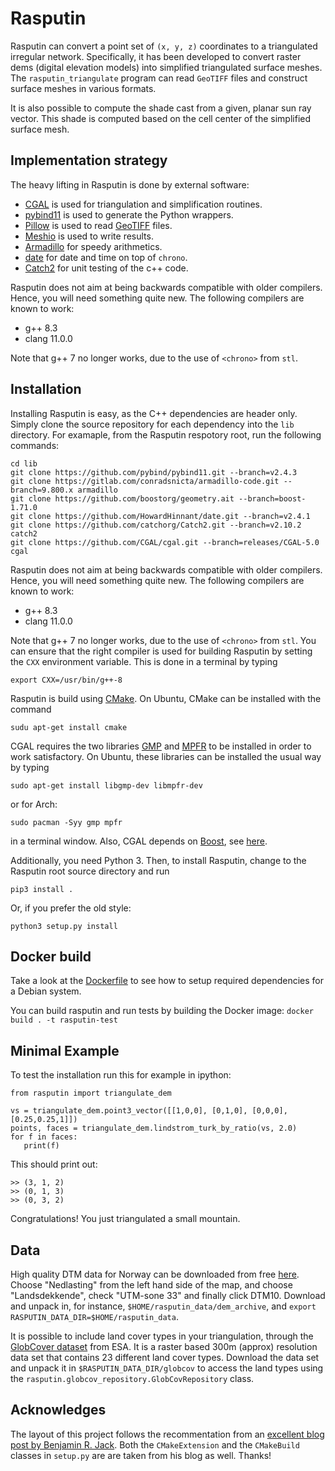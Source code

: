 # Rasputin

Rasputin can convert a point set of `(x, y, z)` coordinates to a triangulated
irregular network. Specifically, it has been developed to convert raster dems
(digital elevation models) into simplified triangulated surface meshes. The
`rasputin_triangulate` program can read `GeoTIFF` files and construct surface
meshes in various formats.

It is also possible to compute the shade cast from a given, planar sun ray
vector. This shade is computed based on the cell center of the simplified
surface mesh.

## Implementation strategy

The heavy lifting in Rasputin is done by external software:
 * [CGAL](https://www.cgal.org/) is used for triangulation and simplification
   routines.
 * [pybind11](https://pybind11.readthedocs.io/en/stable/) is used to generate
   the Python wrappers.
 * [Pillow](https://python-pillow.org/) is used to read
   [GeoTIFF](https://en.wikipedia.org/wiki/GeoTIFF) files.
 * [Meshio](https://github.com/nschloe/meshio) is used to write results.
 * [Armadillo](http://arma.sourceforge.net/) for speedy arithmetics.
 * [date](https://github.com/HowardHinnant/date) for date and time on top of `chrono`.
 * [Catch2](https://github.com/catchorg/Catch2) for unit testing of the c++ code.

Rasputin does not aim at being backwards compatible with older compilers.
Hence, you will need something quite new. The following compilers are known to
work:
 * g++ 8.3
 * clang 11.0.0

Note that g++ 7 no longer works, due to the use of `<chrono>` from `stl`.


## Installation

Installing Rasputin is easy, as the C++ dependencies are header only. Simply clone the source repository for each dependency into the `lib` directory.
For examaple, from the Rasputin respotory root, run the following commands:

```
cd lib
git clone https://github.com/pybind/pybind11.git --branch=v2.4.3
git clone https://gitlab.com/conradsnicta/armadillo-code.git --branch=9.800.x armadillo
git clone https://github.com/boostorg/geometry.ait --branch=boost-1.71.0
git clone https://github.com/HowardHinnant/date.git --branch=v2.4.1
git clone https://github.com/catchorg/Catch2.git --branch=v2.10.2 catch2
git clone https://github.com/CGAL/cgal.git --branch=releases/CGAL-5.0 cgal
```

Rasputin does not aim at being backwards compatible with older compilers.
Hence, you will need something quite new. The following compilers are known to
work:
 * g++ 8.3
 * clang 11.0.0

Note that g++ 7 no longer works, due to the use of `<chrono>` from `stl`.
You can ensure that the right compiler is used for building Rasputin by setting the `CXX` environment variable.
This is done in a terminal by typing
```
export CXX=/usr/bin/g++-8
```

Rasputin is build using [CMake](https://cmake.org). On Ubuntu, CMake can be installed with the command
```
sudu apt-get install cmake
```

CGAL requires the two libraries [GMP](http://gmplib.org/) and
[MPFR](http://www.mpfr.org/) to be installed in order to work satisfactory. On
Ubuntu, these libraries can be installed the usual way by typing
```
sudo apt-get install libgmp-dev libmpfr-dev
```
or for Arch:
```
sudo pacman -Syy gmp mpfr
```
in a terminal window. Also, CGAL depends on [Boost](https://www.boost.org/),
see [here](https://doc.cgal.org/latest/Manual/installation.html#title21).

Additionally, you need Python 3.
Then, to install Rasputin, change to the Rasputin root source directory and run
```
pip3 install .
```
Or, if you prefer the old style:
```
python3 setup.py install
```


## Docker build
Take a look at the [Dockerfile](Dockerfile) to see how to setup required dependencies for a Debian system.

You can build rasputin and run tests by building the Docker image: `docker build . -t rasputin-test`


## Minimal Example
To test the installation run this for example in ipython:

```
from rasputin import triangulate_dem

vs = triangulate_dem.point3_vector([[1,0,0], [0,1,0], [0,0,0], [0.25,0.25,1]])
points, faces = triangulate_dem.lindstrom_turk_by_ratio(vs, 2.0)
for f in faces:
   print(f)
```

This should print out:
```
>> (3, 1, 2)
>> (0, 1, 3)
>> (0, 3, 2)
```
Congratulations! You just triangulated a small mountain.

## Data

High quality DTM data for Norway can be downloaded from free [here](https://hoydedata.no/LaserInnsyn/).
Choose "Nedlasting" from the left hand side of the map, and choose "Landsdekkende", check "UTM-sone 33"
and finally click DTM10. Download and unpack in, for instance, `$HOME/rasputin_data/dem_archive`, and
`export RASPUTIN_DATA_DIR=$HOME/rasputin_data`.

It is possible to include land cover types in your triangulation, through the 
[GlobCover dataset](http://due.esrin.esa.int/page_globcover.php) from ESA. It is a raster based 
300m (approx) resolution data set that contains 23 different land cover types. 
Download the data set and unpack it in `$RASPUTIN_DATA_DIR/globcov` to access the land types using
the `rasputin.globcov_repository.GlobCovRepository` class.

## Acknowledges

The layout of this project follows the recommentation from an [excellent blog
post by Benjamin R.
Jack](http://www.benjack.io/2018/02/02/python-cpp-revisited.html). Both the
`CMakeExtension` and the `CMakeBuild` classes in `setup.py` are are taken from
his blog as well. Thanks!
